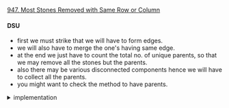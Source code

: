 [947. Most Stones Removed with Same Row or Column](https://leetcode.com/problems/most-stones-removed-with-same-row-or-column/)

#### DSU

- first we must strike that we will have to form edges.
- we will also have to merge the one's having same edge.
- at the end we just have to count the total no. of unique parents, so that we may remove all the stones but the parents.
- also there may be various disconnected components hence we will have to collect all the parents.
- you might want to check the method to have parents.

<details> 
<summary> implementation </summary>

```cpp
class Solution {
    public:

    class UnionFind {
        public:
        std::vector<int> Parent;
        std::vector<int> Size;

        void init(int n) {
            Size.resize(1005);
            Parent.resize(1005);

            for (int i = 0; i < n; i++)
                add(i);
        }

        void add(int n) {
            Parent[n] = n;
            Size[n] = 1;
        }

        int find(int i) {
            return (Parent[i] == i) ? i : (Parent[i] = find(Parent[i]));
        }

        bool is_same(int i, int j) { return find(i) == find(j); }

        void merge(int a, int b) {
            a = find(a);
            b = find(b);
            if (a == b)
                return;
            if (Size[a] < Size[b])
                std::swap(a, b);

            Parent[b] = a;
            Size[a] += Size[b];
        }
    } dsu;


    int removeStones(vector<vector<int>>& stones) {
        int n = stones.size();
        dsu.init(1005);

        for (int i = 0; i < n; i++) {
            for (int j = 0; j < i; j++) {
                if (stones[i][0] == stones[j][0])  dsu.merge(i, j);
                if (stones[i][1] == stones[j][1])  dsu.merge(i, j);
            }
        }

        int ans = 0;
        set<int> parents;
        for (int i = 0; i < n; i++)
            parents.insert(dsu.find(i));

        for (const auto& i: parents)
            ans += (dsu.Size[i]) - 1;

        return ans;
    }
};

```

</details>
